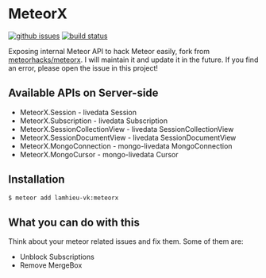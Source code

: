 # MeteorX

[![github issues][github-issues-image]][github-issues-url]
[![build status][travis-image]][github-project-url]

Exposing internal Meteor API to hack Meteor easily, fork from [meteorhacks/meteorx](https://github.com/meteorhacks/meteorx).
I will maintain it and update it in the future. If you find an error, please open the issue in this project!

## Available APIs on Server-side

- MeteorX.Session - livedata Session
- MeteorX.Subscription - livedata Subscription
- MeteorX.SessionCollectionView - livedata SessionCollectionView
- MeteorX.SessionDocumentView - livedata SessionDocumentView
- MeteorX.MongoConnection - mongo-livedata MongoConnection
- MeteorX.MongoCursor - mongo-livedata Cursor

## Installation

```bash
$ meteor add lamhieu-vk:meteorx
```

## What you can do with this

Think about your meteor related issues and fix them. Some of them are:

- Unblock Subscriptions
- Remove MergeBox


[github-project-url]: https://github.com/lamhieu-vk/meteorx
[travis-image]: https://travis-ci.com/lamhieu-vk/meteorx.svg?branch=master
[github-issues-image]: https://img.shields.io/github/issues/lamhieu-vk/meteorx.svg
[github-issues-url]: https://github.com/lamhieu-vk/meteorx/issues
